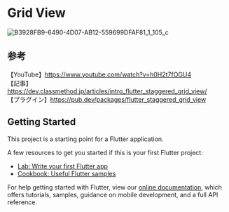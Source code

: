 # Grid View

![B3928FB9-6490-4D07-AB12-559699DFAF81_1_105_c](https://user-images.githubusercontent.com/73986840/118084390-9d2bf900-b3fb-11eb-9a50-ec1c8cc2795c.jpeg)


## 参考
【YouTube】https://www.youtube.com/watch?v=h0H2t7fOGU4<br>
【記事】https://dev.classmethod.jp/articles/intro_flutter_staggered_grid_view/<br>
【プラグイン】https://pub.dev/packages/flutter_staggered_grid_view<br>

## Getting Started

This project is a starting point for a Flutter application.

A few resources to get you started if this is your first Flutter project:

- [Lab: Write your first Flutter app](https://flutter.dev/docs/get-started/codelab)
- [Cookbook: Useful Flutter samples](https://flutter.dev/docs/cookbook)

For help getting started with Flutter, view our
[online documentation](https://flutter.dev/docs), which offers tutorials,
samples, guidance on mobile development, and a full API reference.
